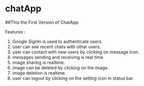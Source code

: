 # chatApp

##This the First Version of ChatApp

Features :
1. Google SignIn is used to authenticate users.
2. user can see recent chats with other users.
3. user can contact with new users by clicking on message icon.
3. messages sending and receiving is real time.
4. image sharing is realtime.
5. image can be deleted by clicking on the image.
6. image deletion is realtime.
7. user can logout by clicking on the setting icon in status bar.
